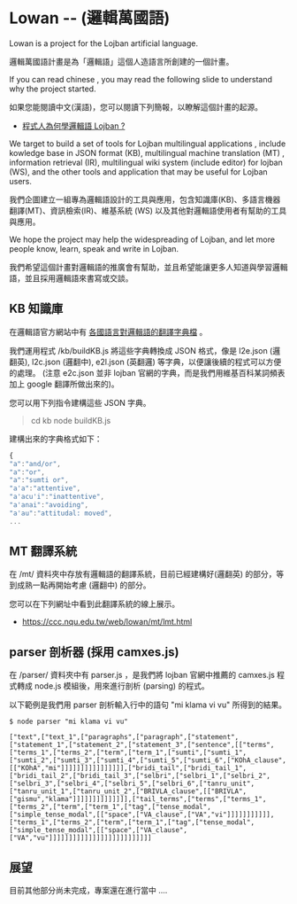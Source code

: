 # Lowan -- (邏輯萬國語)

Lowan is a project for the Lojban artificial language.

邏輯萬國語計畫是為「邏輯語」這個人造語言所創建的一個計畫。

If you can read chinese , you may read the following slide to understand why the project started.

如果您能閱讀中文(漢語)，您可以閱讀下列簡報，以瞭解這個計畫的起源。

* [程式人為何學邏輯語 Lojban ?](http://www.slideshare.net/ccckmit/lojban)

We target to build a set of tools for Lojban multilingual applications , include kowledge base in JSON format (KB), multilingual machine translation (MT) , information retrieval (IR), multilingual wiki system (include editor) for lojban (WS), and the other tools and application that may be useful for Lojban users.

我們企圖建立一組專為邏輯語設計的工具與應用，包含知識庫(KB)、多語言機器翻譯(MT)、資訊檢索(IR)、維基系統 (WS) 以及其他對邏輯語使用者有幫助的工具與應用。


We hope the project may help the widespreading of Lojban, and let more people know, learn, speak and write in Lojban.

我們希望這個計畫對邏輯語的推廣會有幫助，並且希望能讓更多人知道與學習邏輯語，並且採用邏輯語來書寫或交談。

## KB 知識庫

在邏輯語官方網站中有 [各國語言對邏輯語的翻譯字典檔](http://jbovlaste.lojban.org/export/xml.html) 。

我們運用程式 /kb/buildKB.js 將這些字典轉換成 JSON 格式，像是 l2e.json (邏翻英), l2c.json (邏翻中), e2l.json (英翻邏) 等字典，以便讓後續的程式可以方便的處理。 (注意 e2c.json 並非 lojban 官網的字典，而是我們用維基百科某詞頻表加上 google 翻譯所做出來的)。

您可以用下列指令建構這些 JSON 字典。

> cd kb
> node buildKB.js

建構出來的字典格式如下：

```javascript
{
"a":"and/or",
"a":"or",
"a":"sumti or",
"a'a":"attentive",
"a'acu'i":"inattentive",
"a'anai":"avoiding",
"a'au":"attitudal: moved",
...
```

## MT 翻譯系統

在 /mt/ 資料夾中存放有邏輯語的翻譯系統，目前已經建構好(邏翻英) 的部分，等到成熟一點再開始考慮 (邏翻中) 的部分。

您可以在下列網址中看到此翻譯系統的線上展示。

* <https://ccc.nqu.edu.tw/web/lowan/mt/lmt.html>

## parser 剖析器 (採用 camxes.js)

在 /parser/ 資料夾中有 parser.js ，是我們將 lojban 官網中推薦的 camxes.js 程式轉成 node.js 模組後，用來進行剖析 (parsing) 的程式。

以下範例是我們用 parser 剖析輸入行中的語句 "mi klama vi vu" 所得到的結果。

```
$ node parser "mi klama vi vu"

["text",["text_1",["paragraphs",["paragraph",["statement",["statement_1",["statement_2",["statement_3",["sentence",[["terms",["terms_1",["terms_2",["term",["term_1",["sumti",["sumti_1",["sumti_2",["sumti_3",["sumti_4",["sumti_5",["sumti_6",["KOhA_clause",[["KOhA","mi"]]]]]]]]]]]]]]]],["bridi_tail",["bridi_tail_1",["bridi_tail_2",["bridi_tail_3",["selbri",["selbri_1",["selbri_2",["selbri_3",["selbri_4",["selbri_5",["selbri_6",["tanru_unit",["tanru_unit_1",["tanru_unit_2",["BRIVLA_clause",[["BRIVLA",["gismu","klama"]]]]]]]]]]]]]],["tail_terms",["terms",["terms_1",["terms_2",["term",["term_1",["tag",["tense_modal",["simple_tense_modal",[["space",["VA_clause",["VA","vi"]]]]]]]]]]],["terms_1",["terms_2",["term",["term_1",["tag",["tense_modal",["simple_tense_modal",[["space",["VA_clause",["VA","vu"]]]]]]]]]]]]]]]]]]]]]]]]]]
```

## 展望

目前其他部分尚未完成，專案還在進行當中 ....


